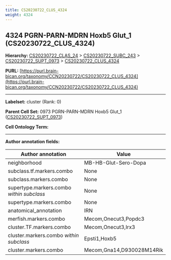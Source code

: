 ```yaml
---
title: CS20230722_CLUS_4324
weight: 4324
---
```

## 4324 PGRN-PARN-MDRN Hoxb5 Glut_1 (CS20230722_CLUS_4324)
<b>Hierarchy: </b>
[CS20230722_CLAS_24](../CS20230722_CLAS_24) >
[CS20230722_SUBC_243](../CS20230722_SUBC_243) >
[CS20230722_SUPT_0973](../CS20230722_SUPT_0973) >
[CS20230722_CLUS_4324](../CS20230722_CLUS_4324)

**PURL:** [https://purl.brain-bican.org/taxonomy/CCN20230722/CS20230722_CLUS_4324](https://purl.brain-bican.org/taxonomy/CCN20230722/CS20230722_CLUS_4324)

---


**Labelset:** cluster (Rank: 0)

**Parent Cell Set:** 0973 PGRN-PARN-MDRN Hoxb5 Glut_1 ([CS20230722_SUPT_0973](../CS20230722_SUPT_0973))



**Cell Ontology Term:** 

[MARKER GENES.]: #


---

[TRANSFERRED ANNOTATIONS.]: #


[AUTHOR ANNOTATION FIELDS.]: #


**Author annotation fields:**

| Author annotation | Value |
|-------------------|-------|
|neighborhood|MB-HB-Glut-Sero-Dopa|
|subclass.tf.markers.combo|None|
|subclass.markers.combo|None|
|supertype.markers.combo _within subclass_|None|
|supertype.markers.combo|None|
|anatomical_annotation|IRN|
|merfish.markers.combo|Mecom,Onecut3,Popdc3|
|cluster.TF.markers.combo|Mecom,Onecut3,Irx3|
|cluster.markers.combo _within subclass_|Epsti1,Hoxb5|
|cluster.markers.combo|Mecom,Gna14,D930028M14Rik|
